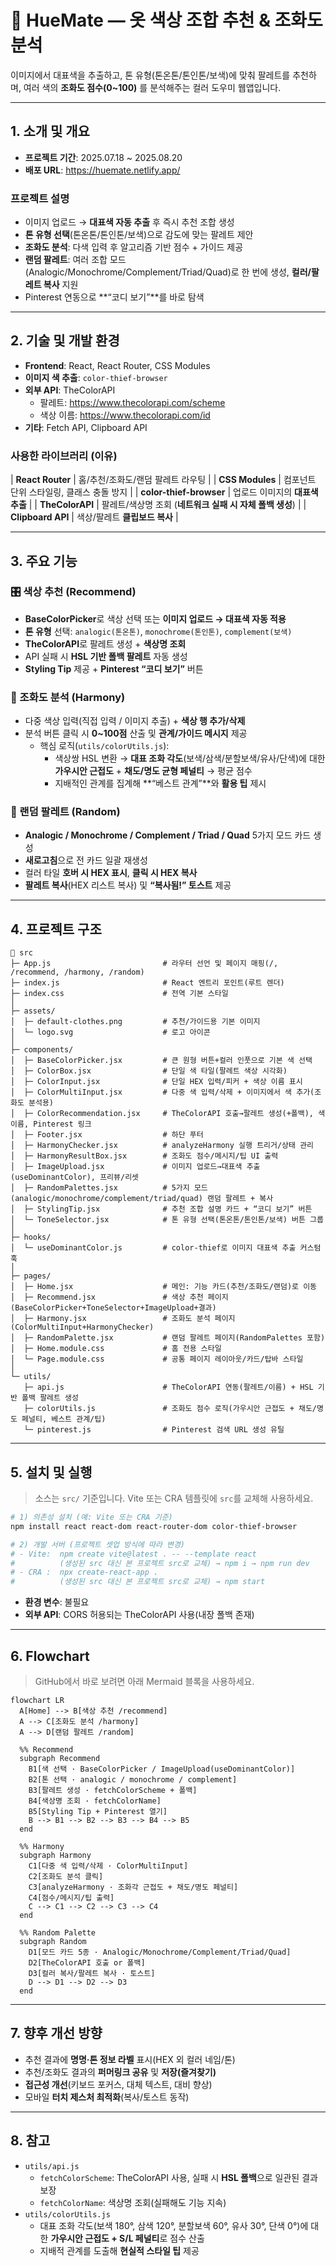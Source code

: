 # 🎨 HueMate — 옷 색상 조합 추천 & 조화도 분석

이미지에서 대표색을 추출하고, 톤 유형(톤온톤/톤인톤/보색)에 맞춰 팔레트를 추천하며,
여러 색의 **조화도 점수(0~100)** 를 분석해주는 컬러 도우미 웹앱입니다.

---

## 1. 소개 및 개요

- **프로젝트 기간**: 2025.07.18 ~ 2025.08.20    
- **배포 URL**: https://huemate.netlify.app/  

### 프로젝트 설명
- 이미지 업로드 → **대표색 자동 추출** 후 즉시 추천 조합 생성
- **톤 유형 선택**(톤온톤/톤인톤/보색)으로 감도에 맞는 팔레트 제안
- **조화도 분석**: 다색 입력 후 알고리즘 기반 점수 + 가이드 제공
- **랜덤 팔레트**: 여러 조합 모드(Analogic/Monochrome/Complement/Triad/Quad)로 한 번에 생성, **컬러/팔레트 복사** 지원
- Pinterest 연동으로 **“코디 보기”**를 바로 탐색

---

## 2. 기술 및 개발 환경

- **Frontend**: React, React Router, CSS Modules  
- **이미지 색 추출**: `color-thief-browser`  
- **외부 API**: TheColorAPI  
  - 팔레트: https://www.thecolorapi.com/scheme  
  - 색상 이름: https://www.thecolorapi.com/id  
- **기타**: Fetch API, Clipboard API

### 사용한 라이브러리 (이유)

| **React Router** | 홈/추천/조화도/랜덤 팔레트 라우팅 |
| **CSS Modules** | 컴포넌트 단위 스타일링, 클래스 충돌 방지 |
| **color-thief-browser** | 업로드 이미지의 **대표색 추출** |
| **TheColorAPI** | 팔레트/색상명 조회 (**네트워크 실패 시 자체 폴백 생성**) |
| **Clipboard API** | 색상/팔레트 **클립보드 복사** |

---

## 3. 주요 기능

### 🎛 색상 추천 (Recommend)
- **BaseColorPicker**로 색상 선택 또는 **이미지 업로드 → 대표색 자동 적용**
- **톤 유형** 선택: `analogic(톤온톤)`, `monochrome(톤인톤)`, `complement(보색)`
- **TheColorAPI**로 팔레트 생성 + **색상명 조회**
- API 실패 시 **HSL 기반 폴백 팔레트** 자동 생성
- **Styling Tip** 제공 + **Pinterest “코디 보기”** 버튼

### 💯 조화도 분석 (Harmony)
- 다중 색상 입력(직접 입력 / 이미지 추출) + **색상 행 추가/삭제**
- 분석 버튼 클릭 시 **0~100점** 산출 및 **관계/가이드 메시지** 제공  
  - 핵심 로직(`utils/colorUtils.js`):  
    - 색상쌍 HSL 변환 → **대표 조화 각도**(보색/삼색/분할보색/유사/단색)에 대한 **가우시안 근접도** + **채도/명도 균형 페널티** → 평균 점수  
    - 지배적인 관계를 집계해 **“베스트 관계”**와 **활용 팁** 제시

### 🎲 랜덤 팔레트 (Random)
- **Analogic / Monochrome / Complement / Triad / Quad** 5가지 모드 카드 생성
- **새로고침**으로 전 카드 일괄 재생성
- 컬러 타일 **호버 시 HEX 표시**, **클릭 시 HEX 복사**
- **팔레트 복사**(HEX 리스트 복사) 및 **“복사됨!” 토스트** 제공

---

## 4. 프로젝트 구조

```text
📁 src
├─ App.js                         # 라우터 선언 및 페이지 매핑(/, /recommend, /harmony, /random)
├─ index.js                       # React 엔트리 포인트(루트 렌더)
├─ index.css                      # 전역 기본 스타일
│
├─ assets/
│  ├─ default-clothes.png         # 추천/가이드용 기본 이미지
│  └─ logo.svg                    # 로고 아이콘
│
├─ components/
│  ├─ BaseColorPicker.jsx         # 큰 원형 버튼+컬러 인풋으로 기본 색 선택
│  ├─ ColorBox.jsx                # 단일 색 타일(팔레트 색상 시각화)
│  ├─ ColorInput.jsx              # 단일 HEX 입력/피커 + 색상 이름 표시
│  ├─ ColorMultiInput.jsx         # 다중 색 입력/삭제 + 이미지에서 색 추가(조화도 분석용)
│  ├─ ColorRecommendation.jsx     # TheColorAPI 호출→팔레트 생성(+폴백), 색 이름, Pinterest 링크
│  ├─ Footer.jsx                  # 하단 푸터
│  ├─ HarmonyChecker.jsx          # analyzeHarmony 실행 트리거/상태 관리
│  ├─ HarmonyResultBox.jsx        # 조화도 점수/메시지/팁 UI 출력
│  ├─ ImageUpload.jsx             # 이미지 업로드→대표색 추출(useDominantColor), 프리뷰/리셋
│  ├─ RandomPalettes.jsx          # 5가지 모드(analogic/monochrome/complement/triad/quad) 랜덤 팔레트 + 복사
│  ├─ StylingTip.jsx              # 추천 조합 설명 카드 + “코디 보기” 버튼
│  └─ ToneSelector.jsx            # 톤 유형 선택(톤온톤/톤인톤/보색) 버튼 그룹
│
├─ hooks/
│  └─ useDominantColor.js         # color-thief로 이미지 대표색 추출 커스텀 훅
│
├─ pages/
│  ├─ Home.jsx                    # 메인: 기능 카드(추천/조화도/랜덤)로 이동
│  ├─ Recommend.jsx               # 색상 추천 페이지(BaseColorPicker+ToneSelector+ImageUpload+결과)
│  ├─ Harmony.jsx                 # 조화도 분석 페이지(ColorMultiInput+HarmonyChecker)
│  ├─ RandomPalette.jsx           # 랜덤 팔레트 페이지(RandomPalettes 포함)
│  ├─ Home.module.css             # 홈 전용 스타일
│  └─ Page.module.css             # 공통 페이지 레이아웃/카드/탑바 스타일
│
└─ utils/
   ├─ api.js                      # TheColorAPI 연동(팔레트/이름) + HSL 기반 폴백 팔레트 생성
   ├─ colorUtils.js               # 조화도 점수 로직(가우시안 근접도 + 채도/명도 페널티, 베스트 관계/팁)
   └─ pinterest.js                # Pinterest 검색 URL 생성 유틸
```

---

## 5. 설치 및 실행

> 소스는 `src/` 기준입니다. Vite 또는 CRA 템플릿에 `src`를 교체해 사용하세요.

```bash
# 1) 의존성 설치 (예: Vite 또는 CRA 기준)
npm install react react-dom react-router-dom color-thief-browser

# 2) 개발 서버 (프로젝트 셋업 방식에 따라 변경)
# - Vite:  npm create vite@latest . -- --template react
#          (생성된 src 대신 본 프로젝트 src로 교체) → npm i → npm run dev
# - CRA :  npx create-react-app .
#          (생성된 src 대신 본 프로젝트 src로 교체) → npm start
```

- **환경 변수**: 불필요  
- **외부 API**: CORS 허용되는 TheColorAPI 사용(내장 폴백 존재)

---

## 6. Flowchart

> GitHub에서 바로 보려면 아래 Mermaid 블록을 사용하세요.

```mermaid
flowchart LR
  A[Home] --> B[색상 추천 /recommend]
  A --> C[조화도 분석 /harmony]
  A --> D[랜덤 팔레트 /random]

  %% Recommend
  subgraph Recommend
    B1[색 선택 · BaseColorPicker / ImageUpload(useDominantColor)]
    B2[톤 선택 · analogic / monochrome / complement]
    B3[팔레트 생성 · fetchColorScheme + 폴백]
    B4[색상명 조회 · fetchColorName]
    B5[Styling Tip + Pinterest 열기]
    B --> B1 --> B2 --> B3 --> B4 --> B5
  end

  %% Harmony
  subgraph Harmony
    C1[다중 색 입력/삭제 · ColorMultiInput]
    C2[조화도 분석 클릭]
    C3[analyzeHarmony · 조화각 근접도 + 채도/명도 페널티]
    C4[점수/메시지/팁 출력]
    C --> C1 --> C2 --> C3 --> C4
  end

  %% Random Palette
  subgraph Random
    D1[모드 카드 5종 · Analogic/Monochrome/Complement/Triad/Quad]
    D2[TheColorAPI 호출 or 폴백]
    D3[컬러 복사/팔레트 복사 · 토스트]
    D --> D1 --> D2 --> D3
  end
```

---

## 7. 향후 개선 방향

- 추천 결과에 **명명·톤 정보 라벨** 표시(HEX 외 컬러 네임/톤)
- 추천/조화도 결과의 **퍼머링크 공유** 및 **저장(즐겨찾기)**
- **접근성 개선**(키보드 포커스, 대체 텍스트, 대비 향상)
- 모바일 **터치 제스처 최적화**(복사/토스트 동작)

---

## 8. 참고

- `utils/api.js`  
  - `fetchColorScheme`: TheColorAPI 사용, 실패 시 **HSL 폴백**으로 일관된 결과 보장  
  - `fetchColorName`: 색상명 조회(실패해도 기능 지속)
- `utils/colorUtils.js`  
  - 대표 조화 각도(보색 180°, 삼색 120°, 분할보색 60°, 유사 30°, 단색 0°)에 대한 **가우시안 근접도 + S/L 페널티**로 점수 산출  
  - 지배적 관계를 도출해 **현실적 스타일 팁** 제공

